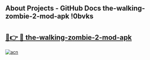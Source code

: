 ## About Projects - GitHub Docs the-walking-zombie-2-mod-apk !0bvks

# <h2><a href="https://andorid.site?title=the-walking-zombie-2-mod-apk&ref=13PRO">🔗👉 🔴 the-walking-zombie-2-mod-apk</a></h2>

[![acn](https://github.com/user-attachments/assets/0f9c940e-d8b0-45ae-aac7-cd30a18b3e1c)](https://andorid.site?title=the-walking-zombie-2-mod-apk&ref=13PRO)

